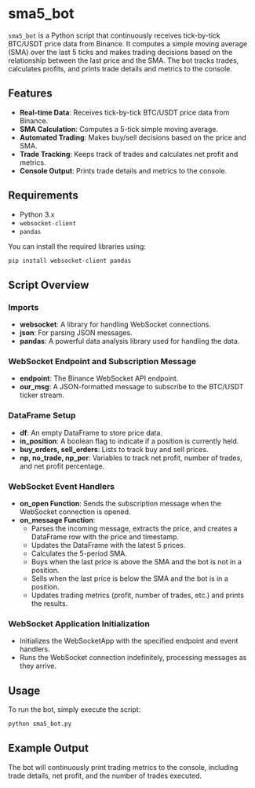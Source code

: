 

# sma5_bot

`sma5_bot` is a Python script that continuously receives tick-by-tick BTC/USDT price data from Binance. It computes a simple moving average (SMA) over the last 5 ticks and makes trading decisions based on the relationship between the last price and the SMA. The bot tracks trades, calculates profits, and prints trade details and metrics to the console.

## Features

- **Real-time Data**: Receives tick-by-tick BTC/USDT price data from Binance.
- **SMA Calculation**: Computes a 5-tick simple moving average.
- **Automated Trading**: Makes buy/sell decisions based on the price and SMA.
- **Trade Tracking**: Keeps track of trades and calculates net profit and metrics.
- **Console Output**: Prints trade details and metrics to the console.

## Requirements

- Python 3.x
- `websocket-client`
- `pandas`

You can install the required libraries using:
```sh
pip install websocket-client pandas
```

## Script Overview

### Imports

- **websocket**: A library for handling WebSocket connections.
- **json**: For parsing JSON messages.
- **pandas**: A powerful data analysis library used for handling the data.

### WebSocket Endpoint and Subscription Message

- **endpoint**: The Binance WebSocket API endpoint.
- **our_msg**: A JSON-formatted message to subscribe to the BTC/USDT ticker stream.

### DataFrame Setup

- **df**: An empty DataFrame to store price data.
- **in_position**: A boolean flag to indicate if a position is currently held.
- **buy_orders, sell_orders**: Lists to track buy and sell prices.
- **np, no_trade, np_per**: Variables to track net profit, number of trades, and net profit percentage.

### WebSocket Event Handlers

- **on_open Function**: Sends the subscription message when the WebSocket connection is opened.
- **on_message Function**:
  - Parses the incoming message, extracts the price, and creates a DataFrame row with the price and timestamp.
  - Updates the DataFrame with the latest 5 prices.
  - Calculates the 5-period SMA.
  - Buys when the last price is above the SMA and the bot is not in a position.
  - Sells when the last price is below the SMA and the bot is in a position.
  - Updates trading metrics (profit, number of trades, etc.) and prints the results.

### WebSocket Application Initialization

- Initializes the WebSocketApp with the specified endpoint and event handlers.
- Runs the WebSocket connection indefinitely, processing messages as they arrive.

## Usage

To run the bot, simply execute the script:
```sh
python sma5_bot.py
```

## Example Output

The bot will continuously print trading metrics to the console, including trade details, net profit, and the number of trades executed.
